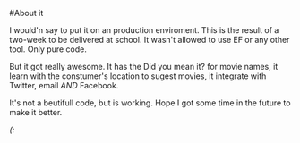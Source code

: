 #About it

I would'n say to put it on an production enviroment. This is the result of a two-week to be delivered at school.
It wasn't allowed to use EF or any other tool. Only pure code.

But it got really awesome. It has the Did you mean it? for movie names, it learn with the constumer's location to sugest movies, it integrate with Twitter, email *AND* Facebook.

It's not a beutifull code, but is working. Hope I got some time in the future to make it better.

*(:*
